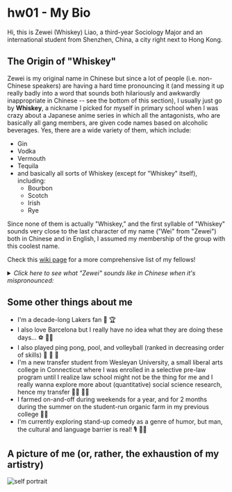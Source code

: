 # hw01 - My Bio
Hi, this is Zewei (Whiskey) Liao, a third-year Sociology Major and an international student from Shenzhen, China, a city right next to Hong Kong. 

## The Origin of "Whiskey"
Zewei is my original name in Chinese but since a lot of people (i.e. non-Chinese speakers) are having a hard time pronouncing it (and messing it up really badly into a word that sounds both hilariously and awkwardly inappropriate in Chinese -- see the bottom of this section), I usually just go by **Whiskey**, a nickname I picked for myself in primary school when I was crazy about a Japanese anime series in which all the antagonists, who are basically all gang members, are given code names based on alcoholic beverages. Yes, there are a wide variety of them, which include:
- Gin
- Vodka
- Vermouth
- Tequila
- and basically all sorts of Whiskey (except for "Whiskey" itself), including:
  - Bourbon
  - Scotch
  - Irish
  - Rye

Since none of them is actually "Whiskey," and the first syllable of "Whiskey" sounds very close to the last character of my name ("Wei" from "Zewei") both in Chinese and in English, I assumed my membership of the group with this coolest name.

Check this [wiki page](https://www.wikiwand.com/en/List_of_Case_Closed_characters#Black_Organization) for a more comprehensive list of my fellows! 

<details>
  <summary> <i>Click here to see what "Zewei" sounds like in Chinese when it's mispronounced: </i> </summary>
  Ziwei, which is what "Zewei" sounds like when mispronounced, means masturbation in Chinese
  
</details>

## Some other things about me
- I'm a decade-long Lakers fan :basketball: :trophy:
- I also love Barcelona but I really have no idea what they are doing these days... :soccer: :man_facepalming:
- I also played ping pong, pool, and volleyball (ranked in decreasing order of skills) :ping_pong: :8ball: :volleyball:
- I'm a new transfer student from Wesleyan University, a small liberal arts college in Connecticut where I was enrolled in a selective pre-law program until I realize law school might not be the thing for me and I really wanna explore more about (quantitative) social science research, hence my transfer :man_student: :man_technologist:
- I farmed on-and-off during weekends for a year, and for 2 months during the summer on the student-run organic farm in my previous college :man_farmer:	
- I'm currently exploring stand-up comedy as a genre of humor, but man, the cultural and language barrier is real! :studio_microphone:	:man_shrugging:

## A picture of me (or, rather, the exhaustion of my artistry)

![self portrait](https://github.com/whiskey0504/hw01/blob/master/self_portrait.jpeg)